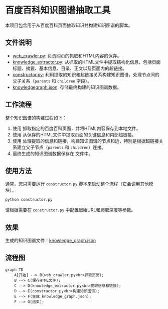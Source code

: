 # 百度百科知识图谱抽取工具

本项目包含用于从百度百科页面抽取知识并构建知识图谱的脚本。

## 文件说明

- [web_crawler.py](./web_crawler.py)</mcfile>: 负责网页的抓取和HTML内容的保存。
- [knowledge_extractor.py](./knowledge_extractor.py): 从抓取的HTML文件中提取结构化信息，包括页面标题、摘要、基本信息、目录、正文以及页面内的超链接。
- [constructor.py](./constructor.py): 利用提取的知识和超链接关系构建知识图谱，处理节点间的父子关系（`parents` 和 `children` 字段）。
- [knowledgegraph.json](./KnowledgeGraph/knowledge_graph.json): 存储最终构建的知识图谱数据。

## 工作流程

整个知识图谱的构建过程如下：

1.  使用 <mcfile name="web_crawler.py" path="d:\Documents\Coding\KnowledgeGraph\web_crawler2\web_crawler.py"></mcfile> 抓取指定的百度百科页面，并将HTML内容保存到本地文件。
2.  使用 <mcfile name="knowledge_extractor.py" path="d:\Documents\Coding\KnowledgeGraph\web_crawler2\knowledge_extractor.py"></mcfile> 从保存的HTML文件中提取页面的关键信息和内部超链接。
3.  使用 <mcfile name="constructor.py" path="d:\Documents\Coding\KnowledgeGraph\web_crawler2\constructor.py"></mcfile> 处理提取的信息和链接，构建知识图谱的节点和边，特别是根据超链接关系建立父子节点（`parents` 和 `children`）连接。
4.  最终生成的知识图谱数据保存在 <mcfile name="KnowledgeGraph\knowledge_graph.json" path="d:\Documents\Coding\KnowledgeGraph\web_crawler2\KnowledgeGraph\knowledge_graph.json"></mcfile> 文件中。

## 使用方法

通常，您只需要运行 `constructor.py` 脚本来启动整个流程（它会调用其他模块）。

```bash
python constructor.py
```

请根据需要在 `constructor.py` 中配置起始URL和爬取深度等参数。

## 效果

生成的知识图谱文件：[knowledge_graph.json](KnowledgeGraph\knowledge_graph.json)

## 流程图

```mermaid
graph TD
    A[开始] --> B(web_crawler.py<br>抓取页面);
    B --> C(保存HTML文件);
    C --> D(knowledge_extractor.py<br>提取信息和链接);
    D --> E(constructor.py<br>构建知识图谱);
    E --> F(生成 knowledge_graph.json);
    F --> G[结束];
```

        